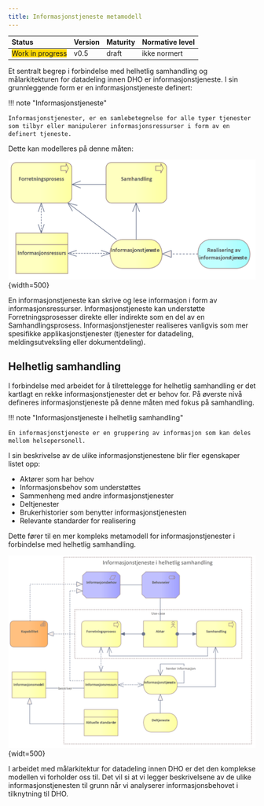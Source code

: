 ```yaml
---
title: Informasjonstjeneste metamodell
---
```


| Status | Version | Maturity | Normative level |
|:-------------|:------------------|:------|:-------|
| <span style="background-color:gold">Work in progress</span> | v0.5 | draft  | ikke normert |

Et sentralt begrep i forbindelse med helhetlig samhandling og målarkitekturen for datadeling innen DHO er informasjonstjeneste. I sin grunnleggende form er en informasjonstjeneste definert:

!!! note "Informasjonstjeneste"
    
    Informasjonstjenester, er en samlebetegnelse for alle typer tjenester som tilbyr eller manipulerer informasjonsressurser i form av en definert tjeneste.

Dette kan modelleres på denne måten:  

![Informasjonstjeneste i enkel form](img/Informasjonstjeneste-enkel.png){width=500}

En informasjonstjeneste kan skrive og lese informasjon i form av informasjonsressurser. Informasjonstjeneste kan understøtte Forretningsprosesser direkte eller indirekte som en del av en Samhandlingsprosess. Informasjonstjenester realiseres vanligvis som mer spesifikke applikasjonstjenester (tjenester for datadeling, meldingsutveksling eller dokumentdeling).

## Helhetlig samhandling

I forbindelse med arbeidet for å tilrettelegge for helhetlig samhandling er det kartlagt en rekke informasjonstjenester det er behov for. På øverste nivå defineres informasjonstjeneste på denne måten med fokus på samhandling.

!!! note "Informasjonstjeneste i helhetlig samhandling"
    
    En informasjonstjeneste er en gruppering av informasjon som kan deles mellom helsepersonell.

I sin beskrivelse av de ulike informasjonstjenestene blir fler egenskaper listet opp: 

* Aktører som har behov
* Informasjonsbehov som understøttes
* Sammenheng med andre informasjonstjenester
* Deltjenester
* Brukerhistorier som benytter informasjonstjenesten
* Relevante standarder for realisering

Dette fører til en mer kompleks metamodell for informasjonstjenester i forbindelse med helhetlig samhandling.

![Metamodell for informasjonstjenester i helhetlig samhandling](img/informasjonstjeneste-metamodell.png){widt=500}

I arbeidet med målarkitektur for datadeling innen DHO er det den komplekse modellen vi forholder oss til. Det vil si at vi legger beskrivelsene av de ulike informasjonstjenesten til grunn når vi analyserer informasjonsbehovet i tilknytning til DHO.